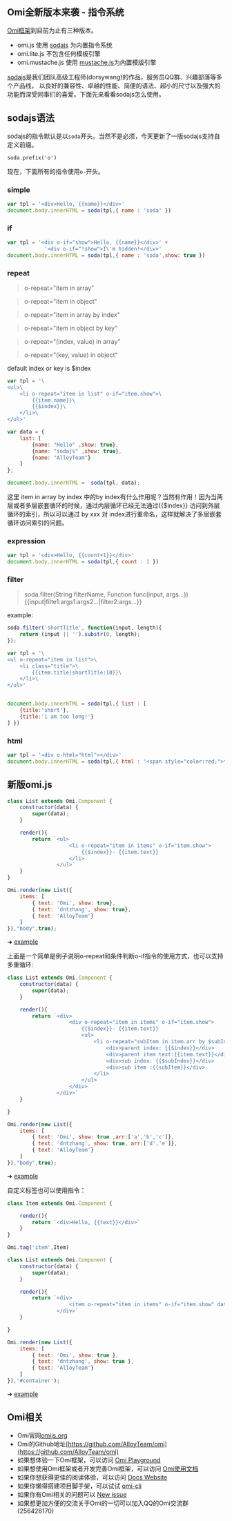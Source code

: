 ## Omi全新版本来袭 - 指令系统

[Omi框架](https://github.com/AlloyTeam/omi)到目前为止有三种版本。

* omi.js 使用 [sodajs](https://github.com/AlloyTeam/sodajs) 为内置指令系统
* omi.lite.js 不包含任何模板引擎
* omi.mustache.js 使用 [mustache.js](https://github.com/janl/mustache.js)为内置模版引擎

 [sodajs](https://github.com/AlloyTeam/sodajs)是我们团队高级工程师(dorsywang)的作品，服务员QQ群、兴趣部落等多个产品线，
 以良好的兼容性、卓越的性能、简便的语法、超小的尺寸以及强大的功能而深受同事们的喜爱。下面先来看看sodajs怎么使用。

## sodajs语法

sodajs的指令默认是以`soda`开头。当然不是必须，今天更新了一版sodajs支持自定义前缀。

```
soda.prefix('o')
```

现在，下面所有的指令使用`o-`开头。

### simple

``` js
var tpl = '<div>Hello, {{name}}</div>'
document.body.innerHTML = soda(tpl,{ name : 'soda' })
```

### if

``` js
var tpl = '<div o-if="show">Hello, {{name}}</div>' +
            '<div o-if="!show">I\'m hidden!</div>'
document.body.innerHTML = soda(tpl,{ name : 'soda',show: true })
```

### repeat

> o-repeat="item in array"

> o-repeat="item in object"

> o-repeat="item in array by index"

> o-repeat="item in object by key"

> o-repeat="(index, value) in array"

> o-repeat="(key, value) in object"

default index or key is $index


``` js
var tpl = '\
<ul>\
    <li o-repeat="item in list" o-if="item.show">\
        {{item.name}}\
        {{$index}}\
    </li>\
</ul>'

var data = {
    list: [
        {name: "Hello" ,show: true},
        {name: "sodajs" ,show: true},
        {name: "AlloyTeam"}
    ]
};

document.body.innerHTML =  soda(tpl, data);
```

这里 item in array by index 中的by index有什么作用呢？当然有作用！因为当两层或者多层嵌套循环的时候，通过内层循环已经无法通过{{$index}} 访问到外层循环的索引，所以可以通过  by xxx 对 index进行重命名，这样就解决了多层嵌套循环访问索引的问题。

### expression

``` js
var tpl = '<div>Hello, {{count+1}}</div>'
document.body.innerHTML = soda(tpl,{ count : 1 })
```

### filter

> soda.filter(String filterName, Function func(input, args...))
> {{input|filte1:args1:args2...|filter2:args...}}

example: 

``` js
soda.filter('shortTitle', function(input, length){
    return (input || '').substr(0, length);
});

var tpl = '\
<ul o-repeat="item in list">\
    <li class="title">\
        {{item.title|shortTitle:10}}\
    </li>\
</ul>'


document.body.innerHTML = soda(tpl,{ list : [
    {title:'short'},
    {title:'i am too long!'}
] })
```

### html

```js
var tpl = '<div o-html="html"></div>'
document.body.innerHTML = soda(tpl,{ html : '<span style="color:red;">test soda-html</span>' })
```

## 新版omi.js


```js
class List extends Omi.Component {
    constructor(data) {
        super(data);
    }

    render(){
        return `<ul>
                    <li o-repeat="item in items" o-if="item.show">
                        {{$index}}- {{item.text}}
                    </li>
                </ul>`
    }
}

Omi.render(new List({
    items: [
        { text: 'Omi', show: true},
        { text: 'dntzhang', show: true},
        { text: 'AlloyTeam'}
    ]
}),"body",true);
```

➜ [example](https://alloyteam.github.io/omi/website/redirect.html?type=repeat)

上面是一个简单是例子说明o-repeat和条件判断o-if指令的使用方式，也可以支持多重循环:

```js
class List extends Omi.Component {
    constructor(data) {
        super(data);
    }

    render(){
        return `<div>
                    <div o-repeat="item in items" o-if="item.show">
                        {{$index}}- {{item.text}}
                        <ul>
                            <li o-repeat="subItem in item.arr by $subIndex">
                                <div>parent index: {{$index}}</div>
                                <div>parent item text:{{item.text}}</div>
                                <div>sub index: {{$subIndex}}</div>
                                <div>sub item :{{subItem}}</div>
                            </li>
                        </ul>
                    </div>
                </div>`
    }

}

Omi.render(new List({
    items: [
        { text: 'Omi', show: true ,arr:['a','b','c']},
        { text: 'dntzhang', show: true, arr:['d','e']},
        { text: 'AlloyTeam'}
    ]
}),"body",true);
```

➜ [example](https://alloyteam.github.io/omi/website/redirect.html?type=repeat-n)

自定义标签也可以使用指令：

```js
class Item extends Omi.Component {

    render(){
        return `<div>Hello, {{text}}</div>`
    }
}

Omi.tag('item',Item)

class List extends Omi.Component {
    constructor(data) {
        super(data);
    }

    render(){
        return `<div>
                    <item o-repeat="item in items" o-if="item.show" data-text="{{item.text}}"></item>
                </div>`
    }

}

Omi.render(new List({
    items: [
        { text: 'Omi', show: true },
        { text: 'dntzhang', show: true },
        { text: 'AlloyTeam'}
    ]
}),'#container');
```

➜ [example](https://alloyteam.github.io/omi/website/redirect.html?type=repeat-ct)




## Omi相关

* Omi官网[omijs.org](http://www.omijs.org)
* Omi的Github地址[https://github.com/AlloyTeam/omi](https://github.com/AlloyTeam/omi)
* 如果想体验一下Omi框架，可以访问 [Omi Playground](http://alloyteam.github.io/omi/example/playground/)
* 如果想使用Omi框架或者开发完善Omi框架，可以访问 [Omi使用文档](https://github.com/AlloyTeam/omi/tree/master/docs#omi使用文档)
* 如果你想获得更佳的阅读体验，可以访问 [Docs Website](http://alloyteam.github.io/omi/website/docs.html)
* 如果你懒得搭建项目脚手架，可以试试 [omi-cli](https://github.com/AlloyTeam/omi/tree/master/cli)
* 如果你有Omi相关的问题可以 [New issue](https://github.com/AlloyTeam/omi/issues/new)
* 如果想更加方便的交流关于Omi的一切可以加入QQ的Omi交流群(256426170)